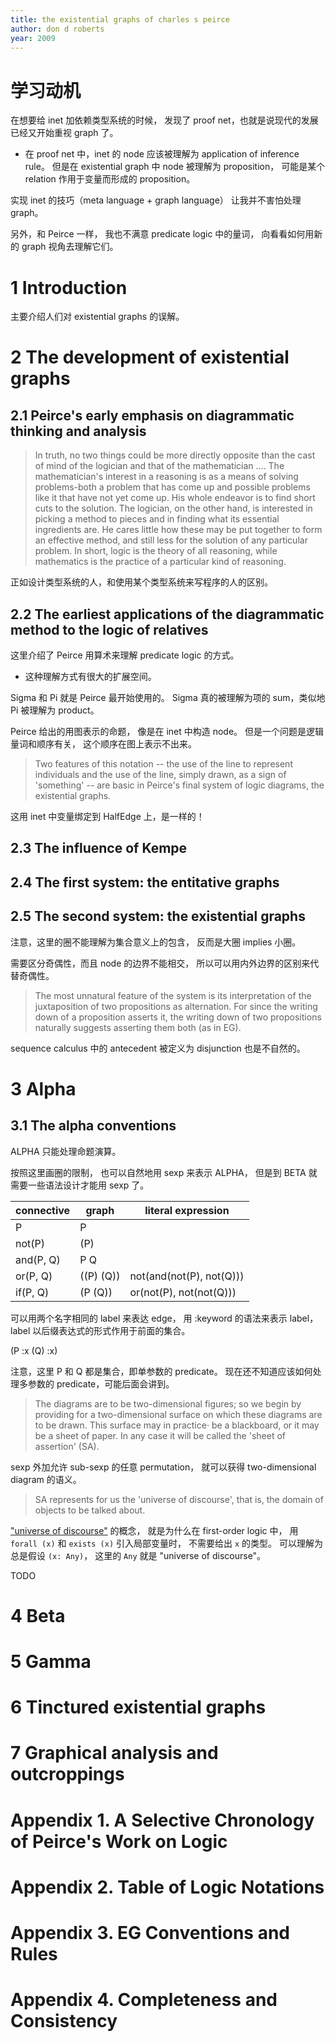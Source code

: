 ```yaml
---
title: the existential graphs of charles s peirce
author: don d roberts
year: 2009
---
```


# 学习动机

在想要给 inet 加依赖类型系统的时候，
发现了 proof net，也就是说现代的发展已经又开始重视 graph 了。

- 在 proof net 中，inet 的 node 应该被理解为 application of inference rule。
  但是在 existential graph 中 node 被理解为 proposition，
  可能是某个 relation 作用于变量而形成的 proposition。

实现 inet 的技巧（meta language + graph language）
让我并不害怕处理 graph。

另外，和 Peirce 一样，
我也不满意 predicate logic 中的量词，
向看看如何用新的 graph 视角去理解它们。

# 1 Introduction

主要介绍人们对 existential graphs 的误解。

# 2 The development of existential graphs

## 2.1 Peirce's early emphasis on diagrammatic thinking and analysis

> In truth, no two things could be more directly opposite than the
> cast of mind of the logician and that of the mathematician .... The
> mathematician's interest in a reasoning is as a means of solving
> problems-both a problem that has come up and possible problems like
> it that have not yet come up. His whole endeavor is to find short
> cuts to the solution. The logician, on the other hand, is interested
> in picking a method to pieces and in finding what its essential
> ingredients are. He cares little how these may be put together to
> form an effective method, and still less for the solution of any
> particular problem. In short, logic is the theory of all reasoning,
> while mathematics is the practice of a particular kind of reasoning.

正如设计类型系统的人，和使用某个类型系统来写程序的人的区别。

## 2.2 The earliest applications of the diagrammatic method to the logic of relatives

这里介绍了 Peirce 用算术来理解 predicate logic 的方式。
- 这种理解方式有很大的扩展空间。

Sigma 和 Pi 就是 Peirce 最开始使用的。
Sigma 真的被理解为项的 sum，类似地 Pi 被理解为 product。

Peirce 给出的用图表示的命题，
像是在 inet 中构造 node。
但是一个问题是逻辑量词和顺序有关，
这个顺序在图上表示不出来。

> Two features of this notation -- the use of the line to represent
> individuals and the use of the line, simply drawn, as a sign of
> 'something' -- are basic in Peirce's final system of logic diagrams,
> the existential graphs.

这用 inet 中变量绑定到 HalfEdge 上，是一样的！

## 2.3 The influence of Kempe

## 2.4 The first system: the entitative graphs

## 2.5 The second system: the existential graphs

注意，这里的圈不能理解为集合意义上的包含，
反而是大圈 implies 小圈。

需要区分奇偶性，而且 node 的边界不能相交，
所以可以用内外边界的区别来代替奇偶性。

> The most unnatural feature of the system is its interpretation of
> the juxtaposition of two propositions as alternation.  For since the
> writing down of a proposition asserts it, the writing down of two
> propositions naturally suggests asserting them both (as in EG).

sequence calculus 中的 antecedent 被定义为 disjunction 也是不自然的。

# 3 Alpha

## 3.1 The alpha conventions

ALPHA 只能处理命题演算。

按照这里画圈的限制，
也可以自然地用 sexp 来表示 ALPHA，
但是到 BETA 就需要一些语法设计才能用 sexp 了。

| connective | graph     | literal expression       |
|------------|-----------|--------------------------|
| P          | P         |                          |
| not(P)     | (P)       |                          |
| and(P, Q)  | P Q       |                          |
| or(P, Q)   | ((P) (Q)) | not(and(not(P), not(Q))) |
| if(P, Q)   | (P (Q))   | or(not(P), not(not(Q)))  |

可以用两个名字相同的 label 来表达 edge，
用 :keyword 的语法来表示 label，
label 以后缀表达式的形式作用于前面的集合。

(P :x (Q) :x)

注意，这里 P 和 Q 都是集合，即单参数的 predicate。
现在还不知道应该如何处理多参数的 predicate，可能后面会讲到。

> The diagrams are to be two-dimensional figures; so we begin by
> providing for a two-dimensional surface on which these diagrams are
> to be drawn. This surface may in practice· be a blackboard, or it
> may be a sheet of paper. In any case it will be called the 'sheet of
> assertion' (SA).

sexp 外加允许 sub-sexp 的任意 permutation，
就可以获得 two-dimensional diagram 的语义。

> SA represents for us the 'universe of discourse', that is, the
> domain of objects to be talked about.

["universe of discourse"](https://en.wikipedia.org/wiki/Domain_of_discourse)
的概念，
就是为什么在 first-order logic 中，
用 `forall (x)` 和 `exists (x)` 引入局部变量时，
不需要给出 `x` 的类型。
可以理解为总是假设 `(x: Any)`，
这里的 `Any` 就是 "universe of discourse"。

TODO

# 4 Beta
# 5 Gamma
# 6 Tinctured existential graphs
# 7 Graphical analysis and outcroppings
# Appendix 1. A Selective Chronology of Peirce's Work on Logic
# Appendix 2. Table of Logic Notations
# Appendix 3. EG Conventions and Rules
# Appendix 4. Completeness and Consistency
